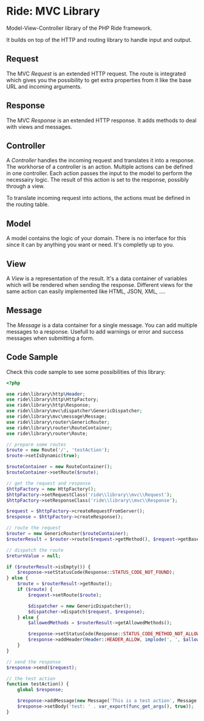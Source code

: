# Ride: MVC Library

Model-View-Controller library of the PHP Ride framework.

It builds on top of the HTTP and routing library to handle input and output. 

## Request

The MVC _Request_ is an extended HTTP request.
The route is integrated which gives you the possibility to get extra properties from it like the base URL and incoming arguments.

## Response

The MVC _Response_ is an extended HTTP response.
It adds methods to deal with views and messages.

## Controller

A _Controller_ handles the incoming request and translates it into a response.
The workhorse of a controller is an action.
Multiple actions can be defined in one controller.
Each action passes the input to the model to perform the necessairy logic.
The result of this action is set to the response, possibly through a view.

To translate incoming request into actions, the actions must be defined in the routing table.

## Model

A model contains the logic of your domain.
There is no interface for this since it can by anything you want or need.
It's completly up to you.

## View

A _View_ is a representation of the result.
It's a data container of variables which will be rendered when sending the response.
Different views for the same action can easily implemented like HTML, JSON, XML, ....

## Message

The _Message_ is a data container for a single message.
You can add multiple messages to a response.
Usefull to add warnings or error and success messages when submitting a form.

## Code Sample

Check this code sample to see some possibilities of this library:

```php
<?php

use ride\library\http\Header;
use ride\library\http\HttpFactory;
use ride\library\http\Response;
use ride\library\mvc\dispatcher\GenericDispatcher;
use ride\library\mvc\message\Message;
use ride\library\router\GenericRouter;
use ride\library\router\RouteContainer;
use ride\library\router\Route;

// prepare some routes
$route = new Route('/', 'testAction');
$route->setIsDynamic(true);

$routeContainer = new RouteContainer();
$routeContainer->setRoute($route);

// get the request and response
$httpFactory = new HttpFactory();
$httpFactory->setRequestClass('ride\\library\\mvc\\Request');
$httpFactory->setResponseClass('ride\\library\\mvc\\Response');

$request = $httpFactory->createRequestFromServer();
$response = $httpFactory->createResponse();

// route the request
$router = new GenericRouter($routeContainer);
$routerResult = $router->route($request->getMethod(), $request->getBasePath(), $request->getBaseUrl());

// dispatch the route
$returnValue = null;

if ($routerResult->isEmpty()) {
    $response->setStatusCode(Response::STATUS_CODE_NOT_FOUND);
} else {
    $route = $routerResult->getRoute();
    if ($route) {
        $request->setRoute($route);

        $dispatcher = new GenericDispatcher();
        $dispatcher->dispatch($request, $response);
    } else {
        $allowedMethods = $routerResult->getAllowedMethods();

        $response->setStatusCode(Response::STATUS_CODE_METHOD_NOT_ALLOWED);
        $response->addHeader(Header::HEADER_ALLOW, implode(', ', $allowedMethods));
    }
}

// send the response
$response->send($request);

// the test action
function testAction() {
    global $response;

    $response->addMessage(new Message('This is a test action', Message::TYPE_WARNING));
    $response->setBody('test: ' . var_export(func_get_args(), true));
}
```
